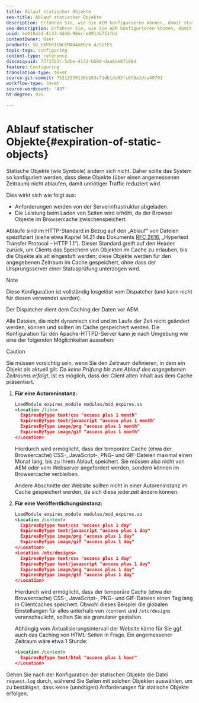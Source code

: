 ```yaml
---
title: Ablauf statischer Objekte
seo-title: Ablauf statischer Objekte
description: Erfahren Sie, wie Sie AEM konfigurieren können, damit statische Objekte (über einen angemessenen Zeitraum) nicht ablaufen.
seo-description: Erfahren Sie, wie Sie AEM konfigurieren können, damit statische Objekte (über einen angemessenen Zeitraum) nicht ablaufen.
uuid: ee019a3d-4133-4d40-98ec-e0914b751fb3
contentOwner: User
products: SG_EXPERIENCEMANAGER/6.4/SITES
topic-tags: configuring
content-type: reference
discoiquuid: 73f37b3c-5dbe-4132-bb60-daa8de871884
feature: Configuring
translation-type: tm+mt
source-git-commit: 75312539136bb53cf1db1de03fc0f9a1dca49791
workflow-type: tm+mt
source-wordcount: '437'
ht-degree: 95%

---
```



# Ablauf statischer Objekte{#expiration-of-static-objects}

Statische Objekte (wie Symbole) ändern sich nicht. Daher sollte das System so konfiguriert werden, dass diese Objekte (über einen angemessenen Zeitraum) nicht ablaufen, damit unnötiger Traffic reduziert wird. 

Dies wirkt sich wie folgt aus:

* Anforderungen werden von der Serverinfrastruktur abgeladen.
* Die Leistung beim Laden von Seiten wird erhöht, da der Browser Objekte im Browsercache zwischenspeichert.

Abläufe sind im HTTP-Standard in Bezug auf den „Ablauf“ von Dateien spezifiziert (siehe etwa Kapitel 14.21 des Dokuments [RFC 2616](https://www.ietf.org/rfc/rfc2616.txt), „Hypertext Transfer Protocol – HTTP 1.1“). Dieser Standard greift auf den Header zurück, um Clients das Speichern von Objekten im Cache zu erlauben, bis die Objekte als alt eingestuft werden; diese Objekte werden für den angegebenen Zeitraum im Cache gespeichert, ohne dass der Ursprungsserver einer Statusprüfung unterzogen wird.

>[!NOTE]
>
>Diese Konfiguration ist vollständig losgelöst vom Dispatcher (und kann nicht für diesen verwendet werden).
>
>Der Dispatcher dient dem Caching der Daten vor AEM.

Alle Dateien, die nicht dynamisch sind und im Laufe der Zeit nicht geändert werden, können und sollten im Cache gespeichert werden. Die Konfiguration für den Apache-HTTPD-Server kann je nach Umgebung wie eine der folgenden Möglichkeiten aussehen:

>[!CAUTION]
>
>Sie müssen vorsichtig sein, wenn Sie den Zeitraum definieren, in dem ein Objekt als aktuell gilt. Da *keine Prüfung bis zum Ablauf des angegebenen Zeitraums erfolgt*, ist es möglich, dass der Client alten Inhalt aus dem Cache präsentiert.

1. **Für eine Autoreninstanz:**

   ```xml
   LoadModule expires_module modules/mod_expires.so
   <Location /libs>
     ExpiresByType text/css "access plus 1 month"
     ExpiresByType text/javascript "access plus 1 month"
     ExpiresByType image/png "access plus 1 month"
     ExpiresByType image/gif "access plus 1 month"
   </Location>
   ```

   Hierdurch wird ermöglicht, dass der temporäre Cache (etwa der Browsercache) CSS-, JavaScript-, PNG- und GIF-Dateien maximal einen Monat lang, bis zu ihrem Ablauf, speichert. Sie müssen also nicht von AEM oder vom Webserver angefordert werden, sondern können im Browsercache verbleiben.

   Andere Abschnitte der Website sollten nicht in einer Autoreninstanz im Cache gespeichert werden, da sich diese jederzeit ändern können.

1. **Für eine Veröffentlichungsinstanz:**

   ```xml
   LoadModule expires_module modules/mod_expires.so
   <Location /content>
     ExpiresByType text/css "access plus 1 day"
     ExpiresByType text/javascript "access plus 1 day"
     ExpiresByType image/png "access plus 1 day"
     ExpiresByType image/gif "access plus 1 day"
   </Location>
   <Location /etc/designs>
     ExpiresByType text/css "access plus 1 day"
     ExpiresByType text/javascript "access plus 1 day"
     ExpiresByType image/png "access plus 1 day"
     ExpiresByType image/gif "access plus 1 day"
   </Location>
   ```

   Hierdurch wird ermöglicht, dass der temporäre Cache (etwa der Browsercache) CSS-, JavaScript-, PNG- und GIF-Dateien einen Tag lang in Clientcaches speichert. Obwohl dieses Beispiel die globalen Einstellungen für alles unterhalb von `/content` und `/etc/designs` veranschaulicht, sollten Sie sie granularer gestalten.

   Abhängig vom Aktualisierungsintervall der Website käme für Sie ggf. auch das Caching von HTML-Seiten in Frage. Ein angemessener Zeitraum wäre etwa 1 Stunde:

   ```xml
   <Location /content>
     ExpiresByType text/html "access plus 1 hour"
   </Location>
   ```

Gehen Sie nach der Konfiguration der statischen Objekte die Datei `request.log` durch, während Sie Seiten mit solchen Objekten auswählen, um zu bestätigen, dass keine (unnötigen) Anforderungen für statische Objekte erfolgen.

